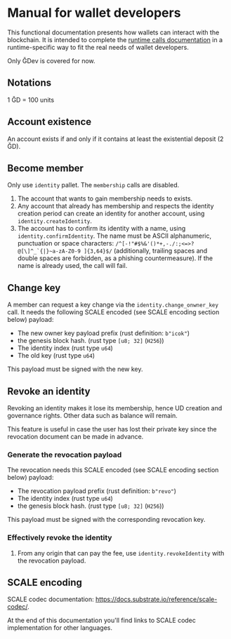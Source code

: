 # Manual for wallet developers

This functional documentation presents how wallets can interact with the blockchain.
It is intended to complete the [runtime calls documentation](./runtime-calls.md) in a runtime-specific way to fit the real needs of wallet developers.

Only ĞDev is covered for now.

## Notations

1 ĞD = 100 units

## Account existence

An account exists if and only if it contains at least the existential deposit (2 ĞD).

## Become member

Only use `identity` pallet. The `membership` calls are disabled.

1. The account that wants to gain membership needs to exists.
1. Any account that already has membership and respects the identity creation period can create an identity for another account, using `identity.createIdentity`.
1. The account has to confirm its identity with a name, using `identity.confirmIdentity`. The name must be ASCII alphanumeric, punctuation or space characters: ``/^[-!"#$%&'()*+,-./:;<=>?@[\]^_`{|}~a-zA-Z0-9 ]{3,64}$/`` (additionally, trailing spaces and double spaces are forbidden, as a phishing countermeasure). If the name is already used, the call will fail.

## Change key

A member can request a key change via the `identity.change_onwner_key` call. It needs the following SCALE encoded (see SCALE encoding section below) payload:
* The new owner key payload prefix (rust definition: `b"icok"`)
* the genesis block hash. (rust type `[u8; 32]` (`H256`))
* The identity index (rust type `u64`)
* The old key (rust type `u64`)

This payload must be signed with the new key.

## Revoke an identity

Revoking an identity makes it lose its membership, hence UD creation and governance rights. Other data such as balance will remain.

This feature is useful in case the user has lost their private key since the revocation document can be made in advance.

### Generate the revocation payload

The revocation needs this SCALE encoded (see SCALE encoding section below) payload:
* The revocation payload prefix (rust definition: `b"revo"`)
* The identity index (rust type `u64`)
* the genesis block hash. (rust type `[u8; 32]` (`H256`))

This payload must be signed with the corresponding revocation key.

### Effectively revoke the identity

1. From any origin that can pay the fee, use `identity.revokeIdentity` with the revocation payload.

## SCALE encoding

SCALE codec documentation: https://docs.substrate.io/reference/scale-codec/.

At the end of this documentation you'll find links to SCALE codec implementation for other languages.
